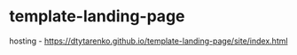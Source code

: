 # template-landing-page

hosting - https://dtytarenko.github.io/template-landing-page/site/index.html
